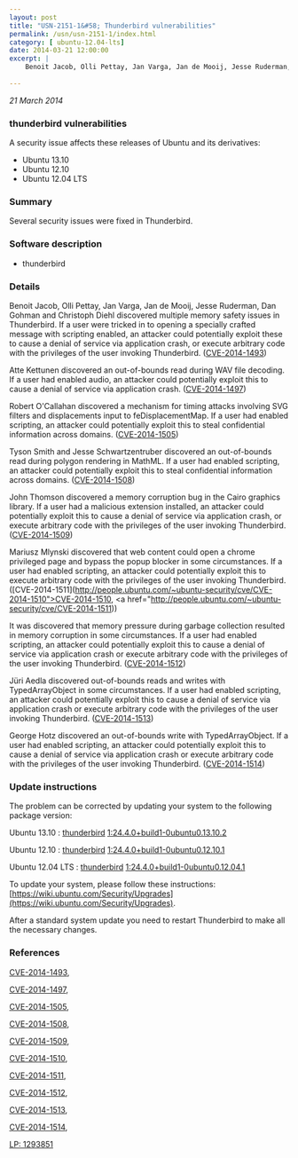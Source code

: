```yaml
---
layout: post
title: "USN-2151-1&#58; Thunderbird vulnerabilities"
permalink: /usn/usn-2151-1/index.html
category: [ ubuntu-12.04-lts]
date: 2014-03-21 12:00:00
excerpt: |
    Benoit Jacob, Olli Pettay, Jan Varga, Jan de Mooij, Jesse Ruderman, Dan Gohman and Christoph Diehl discovered multiple memory safety issues in Thunderbird. If a user were tricked in to opening a specially crafted message with scripting enabled, an attacker could potentially exploit these to cause a denial of service via application crash, or execute arbitrary code with the privileges of the user invoking Thunderbird. ([CVE-2014-1493](http://people.ubuntu.com/~ubuntu-security/cve/CVE-2014-1493))
    
--- 
```

 
 

*21 March 2014*

### thunderbird vulnerabilities

A security issue affects these releases of Ubuntu and its derivatives:

* Ubuntu 13.10
* Ubuntu 12.10
* Ubuntu 12.04 LTS

### Summary

Several security issues were fixed in Thunderbird. 

### Software description

* thunderbird 

### Details

Benoit Jacob, Olli Pettay, Jan Varga, Jan de Mooij, Jesse Ruderman, Dan Gohman and Christoph Diehl discovered multiple memory safety issues in Thunderbird. If a user were tricked in to opening a specially crafted message with scripting enabled, an attacker could potentially exploit these to cause a denial of service via application crash, or execute arbitrary code with the privileges of the user invoking Thunderbird. ([CVE-2014-1493](http://people.ubuntu.com/~ubuntu-security/cve/CVE-2014-1493))

Atte Kettunen discovered an out-of-bounds read during WAV file decoding. If a user had enabled audio, an attacker could potentially exploit this to cause a denial of service via application crash. ([CVE-2014-1497](http://people.ubuntu.com/~ubuntu-security/cve/CVE-2014-1497))

Robert O&#39;Callahan discovered a mechanism for timing attacks involving SVG filters and displacements input to feDisplacementMap. If a user had enabled scripting, an attacker could potentially exploit this to steal confidential information across domains. ([CVE-2014-1505](http://people.ubuntu.com/~ubuntu-security/cve/CVE-2014-1505))

Tyson Smith and Jesse Schwartzentruber discovered an out-of-bounds read during polygon rendering in MathML. If a user had enabled scripting, an attacker could potentially exploit this to steal confidential information across domains. ([CVE-2014-1508](http://people.ubuntu.com/~ubuntu-security/cve/CVE-2014-1508))

John Thomson discovered a memory corruption bug in the Cairo graphics library. If a user had a malicious extension installed, an attacker could potentially exploit this to cause a denial of service via application crash, or execute arbitrary code with the privileges of the user invoking Thunderbird. ([CVE-2014-1509](http://people.ubuntu.com/~ubuntu-security/cve/CVE-2014-1509))

Mariusz Mlynski discovered that web content could open a chrome privileged page and bypass the popup blocker in some circumstances. If a user had enabled scripting, an attacker could potentially exploit this to execute arbitrary code with the privileges of the user invoking Thunderbird. ([CVE-2014-1511](http://people.ubuntu.com/~ubuntu-security/cve/CVE-2014-1510">CVE-2014-1510</a>, <a href="http://people.ubuntu.com/~ubuntu-security/cve/CVE-2014-1511))

It was discovered that memory pressure during garbage collection resulted in memory corruption in some circumstances. If a user had enabled scripting, an attacker could potentially exploit this to cause a denial of service via application crash or execute arbitrary code with the privileges of the user invoking Thunderbird. ([CVE-2014-1512](http://people.ubuntu.com/~ubuntu-security/cve/CVE-2014-1512))

Jüri Aedla discovered out-of-bounds reads and writes with TypedArrayObject in some circumstances. If a user had enabled scripting, an attacker could potentially exploit this to cause a denial of service via application crash or execute arbitrary code with the privileges of the user invoking Thunderbird. ([CVE-2014-1513](http://people.ubuntu.com/~ubuntu-security/cve/CVE-2014-1513))

George Hotz discovered an out-of-bounds write with TypedArrayObject. If a user had enabled scripting, an attacker could potentially exploit this to cause a denial of service via application crash or execute arbitrary code with the privileges of the user invoking Thunderbird. ([CVE-2014-1514](http://people.ubuntu.com/~ubuntu-security/cve/CVE-2014-1514)) 

### Update instructions

The problem can be corrected by updating your system to the following package version:

Ubuntu 13.10
 : [thunderbird](https://launchpad.net/ubuntu/+source/thunderbird) <span> [1:24.4.0+build1-0ubuntu0.13.10.2](https://launchpad.net/ubuntu/+source/thunderbird/1:24.4.0+build1-0ubuntu0.13.10.2) </span> 

Ubuntu 12.10
 : [thunderbird](https://launchpad.net/ubuntu/+source/thunderbird) <span> [1:24.4.0+build1-0ubuntu0.12.10.1](https://launchpad.net/ubuntu/+source/thunderbird/1:24.4.0+build1-0ubuntu0.12.10.1) </span> 

Ubuntu 12.04 LTS
 : [thunderbird](https://launchpad.net/ubuntu/+source/thunderbird) <span> [1:24.4.0+build1-0ubuntu0.12.04.1](https://launchpad.net/ubuntu/+source/thunderbird/1:24.4.0+build1-0ubuntu0.12.04.1) </span> 

To update your system, please follow these instructions: [https://wiki.ubuntu.com/Security/Upgrades](https://wiki.ubuntu.com/Security/Upgrades).

After a standard system update you need to restart Thunderbird to make all the necessary changes. 

### References

 
 [CVE-2014-1493](http://people.ubuntu.com/~ubuntu-security/cve/CVE-2014-1493), 

 [CVE-2014-1497](http://people.ubuntu.com/~ubuntu-security/cve/CVE-2014-1497), 

 [CVE-2014-1505](http://people.ubuntu.com/~ubuntu-security/cve/CVE-2014-1505), 

 [CVE-2014-1508](http://people.ubuntu.com/~ubuntu-security/cve/CVE-2014-1508), 

 [CVE-2014-1509](http://people.ubuntu.com/~ubuntu-security/cve/CVE-2014-1509), 

 [CVE-2014-1510](http://people.ubuntu.com/~ubuntu-security/cve/CVE-2014-1510), 

 [CVE-2014-1511](http://people.ubuntu.com/~ubuntu-security/cve/CVE-2014-1511), 

 [CVE-2014-1512](http://people.ubuntu.com/~ubuntu-security/cve/CVE-2014-1512), 

 [CVE-2014-1513](http://people.ubuntu.com/~ubuntu-security/cve/CVE-2014-1513), 

 [CVE-2014-1514](http://people.ubuntu.com/~ubuntu-security/cve/CVE-2014-1514), 

 [LP: 1293851](https://launchpad.net/bugs/1293851)
 

